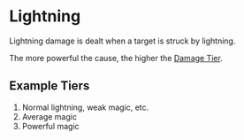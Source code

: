 # Lightning

Lightning damage is dealt when a target is struck by lightning.

The more powerful the cause, the higher the [Damage Tier](../Damage%20Tiers/{Damage%20Tiers}.md).

## Example Tiers

1. Normal lightning, weak magic, etc.
2. Average magic
3. Powerful magic
